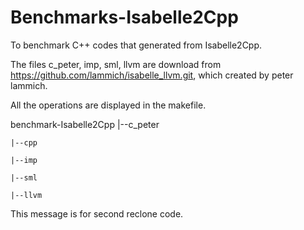 # Benchmarks-Isabelle2Cpp
To benchmark C++ codes that generated from Isabelle2Cpp.

The files c_peter, imp, sml, llvm are download from https://github.com/lammich/isabelle_llvm.git,
which created by peter lammich.

All the operations are displayed in the makefile.

benchmark-Isabelle2Cpp
    |--c_peter
    
    |--cpp

    |--imp

    |--sml

    |--llvm


This message is for second reclone code.